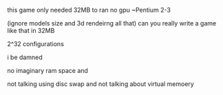 this game only needed 32MB to ran
no gpu
~Pentium 2-3

(ignore models size and 3d rendeirng all that)
can you really write a game like that in 32MB

2^32 configurations

i be damned

no imaginary ram space and

not talking using disc swap and not talking about virtual memoery